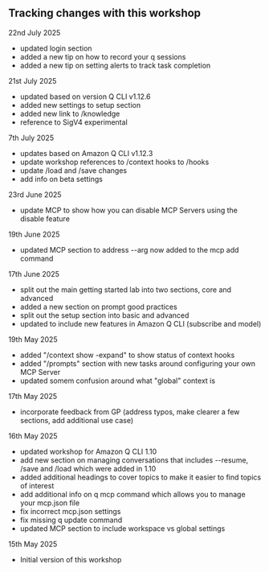 ## Tracking changes with this workshop

22nd July 2025

- updated login section
- added a new tip on how to record your q sessions
- added a new tip on setting alerts to track task completion


21st July 2025

- updated based on version Q CLI v1.12.6
- added new settings to setup section
- added new link to /knowledge
- reference to SigV4 experimental


7th July 2025

- updates based on Amazon Q CLI v1.12.3
- update workshop references to /context hooks to /hooks
- update /load and /save changes
- add info on beta settings

23rd June 2025

- update MCP to show how you can disable MCP Servers using the disable feature

19th June 2025

- updated MCP section to address --arg now added to the mcp add command

17th June 2025

- split out the main getting started lab into two sections, core and advanced
- added a new section on prompt good practices
- split out the setup section into basic and advanced
- updated to include new features in Amazon Q CLI (subscribe and model)

19th May 2025

- added "/context show -expand" to show status of context hooks
- added "/prompts" section with new tasks around configuring your own MCP Server
- updated somem confusion around what "global" context is

17th May 2025

- incorporate feedback from GP (address typos, make clearer a few sections, add additional use case)

16th May 2025

- updated workshop for Amazon Q CLI 1.10
- add new section on managing conversations that includes --resume, /save and /load which were added in 1.10
- added additional headings to cover topics to make it easier to find topics of interest
- add additional info on q mcp command which allows you to manage your mcp.json file
- fix incorrect mcp.json settings
- fix missing q update command
- updated MCP section to include workspace vs global settings

15th May 2025

- Initial version of this workshop

